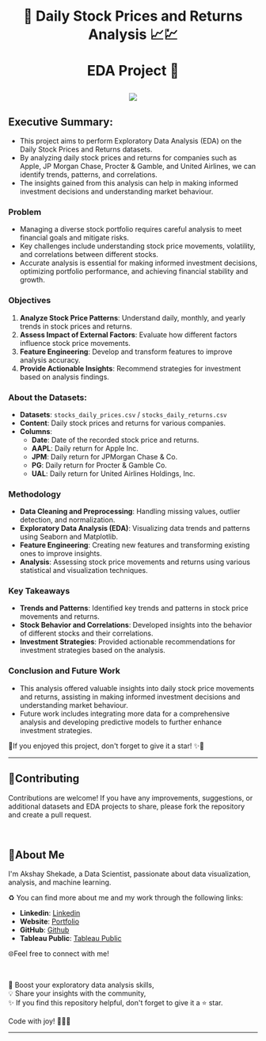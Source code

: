 <h1 align="center">
📍 Daily Stock Prices and Returns Analysis  📈💹
  
EDA Project 🚀
</h1>

<p align="center">
  <img src="https://media1.giphy.com/media/JtBZm3Getg3dqxK0zP/200w.gif?cid=6c09b952f223uyzrp8pvjil1kj1lo2u9w0ulwgdz0aj9dfli&ep=v1_gifs_search&rid=200w.gif&ct=g">
</p>

## Executive Summary:

- This project aims to perform Exploratory Data Analysis (EDA) on the Daily Stock Prices and Returns datasets.
- By analyzing daily stock prices and returns for companies such as Apple, JP Morgan Chase, Procter & Gamble, and United Airlines, we can identify trends, patterns, and correlations.
- The insights gained from this analysis can help in making informed investment decisions and understanding market behaviour.

### Problem

- Managing a diverse stock portfolio requires careful analysis to meet financial goals and mitigate risks.
- Key challenges include understanding stock price movements, volatility, and correlations between different stocks.
- Accurate analysis is essential for making informed investment decisions, optimizing portfolio performance, and achieving financial stability and growth.


### Objectives

1. **Analyze Stock Price Patterns**: Understand daily, monthly, and yearly trends in stock prices and returns.
2. **Assess Impact of External Factors**: Evaluate how different factors influence stock price movements.
3. **Feature Engineering**: Develop and transform features to improve analysis accuracy.
4. **Provide Actionable Insights**: Recommend strategies for investment based on analysis findings.

### About the Datasets:

- **Datasets**: `stocks_daily_prices.csv` / `stocks_daily_returns.csv`
- **Content**: Daily stock prices and returns for various companies.
- **Columns**:
    - **Date**: Date of the recorded stock price and returns.
    - **AAPL**: Daily return for Apple Inc.
    - **JPM**: Daily return for JPMorgan Chase & Co.
    - **PG**: Daily return for Procter & Gamble Co.
    - **UAL**: Daily return for United Airlines Holdings, Inc.

### Methodology

- **Data Cleaning and Preprocessing**: Handling missing values, outlier detection, and normalization.
- **Exploratory Data Analysis (EDA)**: Visualizing data trends and patterns using Seaborn and Matplotlib.
- **Feature Engineering**: Creating new features and transforming existing ones to improve insights.
- **Analysis**: Assessing stock price movements and returns using various statistical and visualization techniques.

### Key Takeaways

- **Trends and Patterns**: Identified key trends and patterns in stock price movements and returns.
- **Stock Behavior and Correlations**: Developed insights into the behavior of different stocks and their correlations.
- **Investment Strategies**: Provided actionable recommendations for investment strategies based on the analysis.

### Conclusion and Future Work

- This analysis offered valuable insights into daily stock price movements and returns, assisting in making informed investment decisions and understanding market behaviour.
- Future work includes integrating more data for a comprehensive analysis and developing predictive models to further enhance investment strategies.


📍If you enjoyed this project, don't forget to give it a star! ✨🌟

---

## 🤝Contributing

Contributions are welcome! If you have any improvements, suggestions, or additional datasets and EDA projects to share, please fork the repository and create a pull request.

<br>

## 🌱About Me 

I'm Akshay Shekade, a Data Scientist, passionate about data visualization, analysis, and machine learning. 

♻️ You can find more about me and my work through the following links:

- **Linkedin**: [Linkedin](https://www.linkedin.com/in/akshay-shekade-a225a8135/?trk=opento_sprofile_topcard)
- **Website**: [Portfolio](https://akshayshekade.github.io/)
- **GitHub**: [Github](https://github.com/AkshayShekade)
- **Tableau Public**: [Tableau Public](https://public.tableau.com/app/profile/akshay.shekade/vizzes)


🌐Feel free to connect with me!

<br>

🎯 Boost your exploratory data analysis skills,<br>
💡 Share your insights with the community,<br>
✨ If you find this repository helpful, don't forget to give it a ⭐ star.<br>

Code with joy! 👩‍💻✨

---

